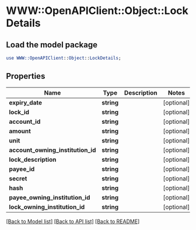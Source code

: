 # WWW::OpenAPIClient::Object::LockDetails

## Load the model package
```perl
use WWW::OpenAPIClient::Object::LockDetails;
```

## Properties
Name | Type | Description | Notes
------------ | ------------- | ------------- | -------------
**expiry_date** | **string** |  | [optional] 
**lock_id** | **string** |  | [optional] 
**account_id** | **string** |  | [optional] 
**amount** | **string** |  | [optional] 
**unit** | **string** |  | [optional] 
**account_owning_institution_id** | **string** |  | [optional] 
**lock_description** | **string** |  | [optional] 
**payee_id** | **string** |  | [optional] 
**secret** | **string** |  | [optional] 
**hash** | **string** |  | [optional] 
**payee_owning_institution_id** | **string** |  | [optional] 
**lock_owning_institution_id** | **string** |  | [optional] 

[[Back to Model list]](../README.md#documentation-for-models) [[Back to API list]](../README.md#documentation-for-api-endpoints) [[Back to README]](../README.md)


